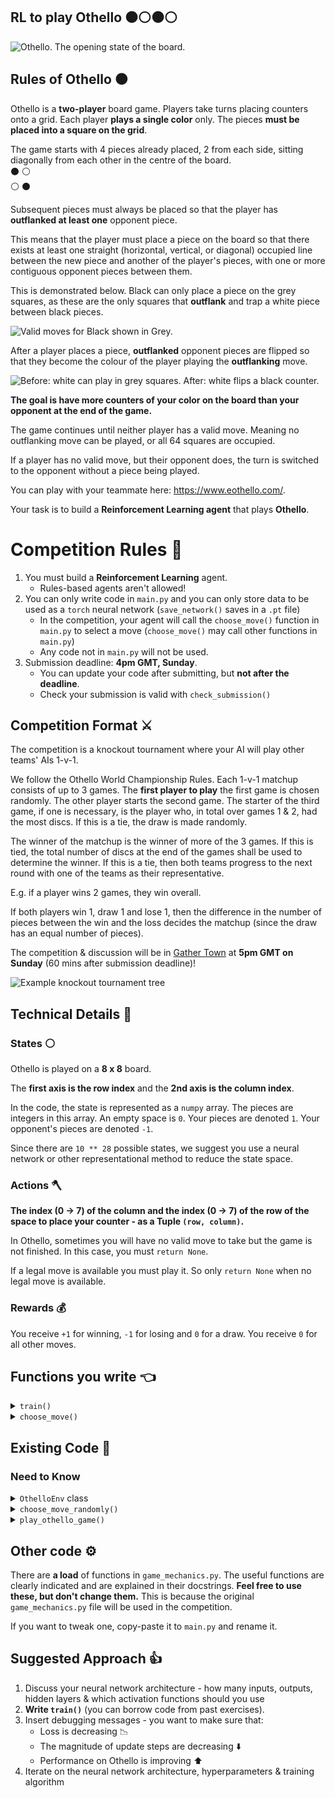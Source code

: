##  RL to play Othello :black_circle::white_circle::black_circle::white_circle:


![Othello. The opening state of the board.](./images/Othello-Standard-Board.jpeg)

## Rules of Othello :black_circle:

Othello is a **two-player** board game. Players take turns placing counters onto a  grid. Each player **plays a single color** only. The pieces **must be placed into a square on the grid**. 

The game starts with 4 pieces already placed, 2 from each side, sitting diagonally from each other in the centre of the board.  
:black_circle: :white_circle:  
:white_circle: :black_circle:

Subsequent pieces must always be placed so that the player has **outflanked at least one** opponent piece.

This means that the player must place a piece on the board so that there exists at least one straight (horizontal, vertical, or diagonal) occupied line between the new piece and another of the player's pieces, with one or more contiguous opponent pieces between them. 

This is demonstrated below. Black can only place a piece on the grey squares, as these are the only squares that **outflank** and trap a white piece between black pieces. 



![Valid moves for Black shown in Grey.](./images/validMovesForBlack.png)


After a player places a piece, **outflanked** opponent pieces are flipped so that they become the colour of the player playing the **outflanking** move.

![Before: white can play in grey squares. After: white flips a black counter.](./images/beforeAfterMoveWhite.png)

**The goal is have more counters of your color on the board than your opponent at the end of the game.**

The game continues until neither player has a valid move. Meaning no outflanking move can be played, or all 64 squares are occupied.

If a player has no valid move, but their opponent does, the turn is switched to the opponent without a piece being played.

You can play with your teammate here: https://www.eothello.com/.

Your task is to build a **Reinforcement Learning agent** that plays **Othello**.

# Competition Rules :scroll:
1. You must build a **Reinforcement Learning** agent.
    - Rules-based agents aren't allowed!
2. You can only write code in `main.py` and you can only store data to be used as a `torch` neural network (`save_network()` saves in a `.pt` file)
    - In the competition, your agent will call the `choose_move()` function in `main.py` to select a move (`choose_move()` may call other functions in `main.py`)
    - Any code not in `main.py` will not be used.    
3. Submission deadline: **4pm GMT, Sunday**.
    - You can update your code after submitting, but **not after the deadline**.
    - Check your submission is valid with `check_submission()`


## Competition Format :crossed_swords:

The competition is a knockout tournament where your AI will play other teams' AIs 1-v-1.

We follow the Othello World Championship Rules. Each 1-v-1 matchup consists of up to 3 games. The **first player to play** the first game is chosen randomly. The other player starts the second game. The starter of the third game, if one is necessary, is the player who, in total over games 1 & 2, had the most discs. If this is a tie, the draw is made randomly.

The winner of the matchup is the winner of more of the 3 games. If this is tied, the total number of discs at the end of the games shall be used to determine the winner. If this is a tie, then both teams progress to the next round with one of the teams as their representative.

E.g. if a player wins 2 games, they win overall.

If both players win 1, draw 1 and lose 1, then the difference in the number of pieces between the win and the loss decides the matchup (since the draw has an equal number of pieces).

The competition & discussion will be in [Gather Town](https://app.gather.town/app/nJwquzJjD4TLKcTy/Delta%20Academy) at **5pm GMT on Sunday** (60 mins after submission deadline)!

![Example knockout tournament tree](./images/tournament_tree.png)

## Technical Details :hammer:

### States :white_circle:
Othello is played on a **8 x 8** board.

The **first axis is the row index** and the **2nd axis is the column index**.

In the code, the state is represented as a `numpy` array. The pieces are integers in this array. An empty space is `0`. Your pieces are denoted `1`. Your opponent's pieces are denoted `-1`.

Since there are `10 ** 28` possible states, we suggest you use a neural network or other representational method to reduce the state space. 

### Actions :axe:

**The index (0 -> 7) of the column and the index (0 -> 7) of the row of the space to place your counter - as a Tuple `(row, column)`.** 

In Othello, sometimes you will have no valid move to take but the game is not finished. In this case, you must `return None`.

If a legal move is available you must play it. So only `return None` when no legal move is available. 


### Rewards :moneybag:

You receive `+1` for winning, `-1` for losing and `0` for a draw. You receive `0` for all other moves.



## Functions you write :point_left:

<details>
<summary><code style="white-space:nowrap;">  train()</code></summary>
Write this to train your network from experience in the environment. 
<br />
<br />
Return the trained network so it can be saved.
</details>
<details>
<summary><code style="white-space:nowrap;">  choose_move()</code></summary>
This acts greedily given the state and network.

In the competition, the choose_move() function is called to make your next move. Takes the state as input and outputs an action.

Also has a verbose mode, which when set to True prints to console the legal moves. Useful for debugging.

</details>

## Existing Code :pray:

### Need to Know

<details>
<summary><code style="white-space:nowrap;">OthelloEnv</code> class</summary>
The environment class controls the game and runs the opponent. It should be used for training your agent.
<br />
<br />
See example usage in <code style="white-space:nowrap;">play_othello_game()</code>.
<br />
<br />
The opponent's <code style="white-space:nowrap;">choose_move</code> function is input at initialisation (when <code style="white-space:nowrap;">Env(opponent_choose_move)</code> is called). The first player is chosen at random when <code style="white-space:nowrap;">Env.reset()</code> is called. Every time you call <code style="white-space:nowrap;">Env.step()</code>, 2 moves are taken - yours and then your opponent's. Your opponent sees a 'flipped' version of the board, where his pieces are shown as <code style="white-space:nowrap;">1</code>'s and yours are shown as <code style="white-space:nowrap;">-1</code>'s.
    <br />
    <br />
    Both <code style="white-space:nowrap;">  Env.step()</code> and <code style="white-space:nowrap;">  Env.reset()</code> have <code style="white-space:nowrap;">  verbose</code> arguments which print debugging info to console when set to <code style="white-space:nowrap;">True</code>. Verbose visualises the ongoing progress of the game in the console. Player1's tiles (you) are represented as an X. Your opponents tiles are represented as O.
</details>


<details>
<summary><code style="white-space:nowrap;">  choose_move_randomly()</code></summary>
Like above, but randomly picks from available legal moves.
<br />
<br />
Takes the state as input and outputs an action.
</details>

<details>
<summary><code style="white-space:nowrap;">  play_othello_game()</code></summary>
Plays 1 game of Othello, which can be visualsed in the console (if <code style="white-space:nowrap;">verbose=True</code>) . Outputs the return for your agent.
<br />
<br />
Inputs:
    
<code style="white-space:nowrap;">your_choose_move</code>: Function that takes the state and outputs the action for your agent.

<code style="white-space:nowrap;">opponent_choose_move</code>: Function that takes the state and outputs the action for the opponent.

<code style="white-space:nowrap;">game_speed_multiplier</code>: controls the gameplay speed. High numbers mean fast games, low numbers mean slow games.


<code style="white-space:nowrap;">verbose</code>: whether to print to console each move and the corresponding board states.
</details>


## Other code :gear:

There are **a load** of functions in `game_mechanics.py`. The useful functions are clearly indicated and are explained in their docstrings. **Feel free to use these, but don't change them.** This is because the original `game_mechanics.py` file will be used in the competition.

If you want to tweak one, copy-paste it to `main.py` and rename it.

## Suggested Approach :+1:

1. Discuss your neural network architecture - how many inputs, outputs, hidden layers & which activation functions should you use
2. **Write `train()`** (you can borrow code from past exercises).
3. Insert debugging messages - you want to make sure that:
   - Loss is decreasing :chart_with_downwards_trend:
   - The magnitude of update steps are decreasing :arrow_down:
   - Performance on Othello is improving :arrow_up:
4. Iterate on the neural network architecture, hyperparameters & training algorithm
